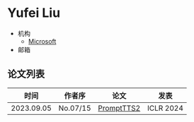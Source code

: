# Yufei Liu

- 机构
  - [Microsoft](../Institutions/USA-Microsoft.md)
- 邮箱

## 论文列表

| 时间 | 作者序 | 论文 | 发表 |
|:-:|:-:|---|---|
| 2023.09.05 | No.07/15 | [PromptTTS2](../Models/Prompt/2023.09.05_PromptTTS2.md) | ICLR 2024 |